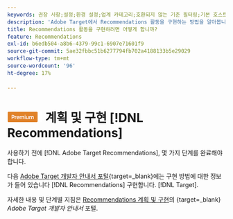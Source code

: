 ```yaml
---
keywords: 권장 사항;설정;환경 설정;업계 카테고리;호환되지 않는 기준 필터링;기본 호스트 그룹;썸네일 기본 url;Recommendations API 토큰
description: 'Adobe Target에서 Recommendations 활동을 구현하는 방법을 알아봅니다. '
title: Recommendations 활동을 구현하려면 어떻게 합니까?
feature: Recommendations
exl-id: b6edb504-a8b6-4379-99c1-6907e71601f9
source-git-commit: 5ae32fbbc51b6277794fb702a4188133b5e29029
workflow-type: tm+mt
source-wordcount: '96'
ht-degree: 17%

---
```


# ![PREMIUM](/help/main/assets/premium.png) 계획 및 구현 [!DNL Recommendations]

사용하기 전에 [!DNL Adobe Target Recommendations], 몇 가지 단계를 완료해야 합니다.

다음 [Adobe Target 개발자 안내서 포털](https://developer.adobe.com/target/){target=_blank}에는 구현 방법에 대한 정보가 들어 있습니다 [!DNL Recommendations] 구현합니다. [!DNL Target].

자세한 내용 및 단계별 지침은 [Recommendations 계획 및 구현](https://developer-stage.adobe.com/target/implement/recommendations/)의 {target=_blank} *Adobe Target 개발자 안내서* 포털.
